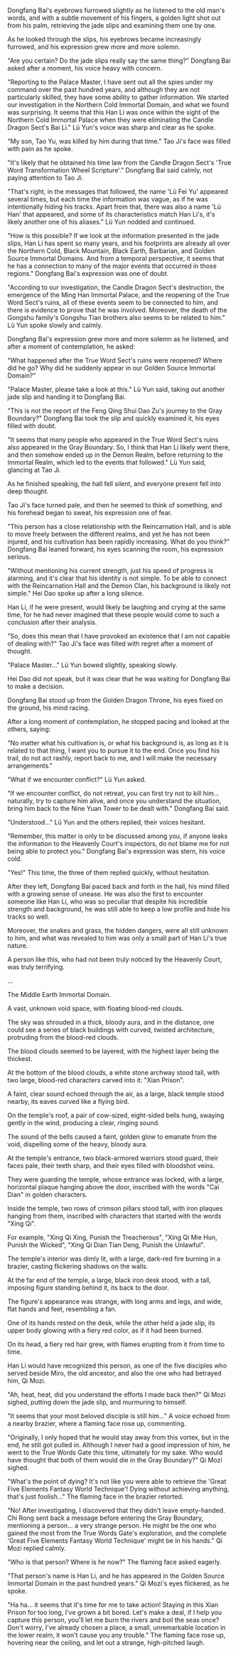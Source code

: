 Dongfang Bai's eyebrows furrowed slightly as he listened to the old man's words, and with a subtle movement of his fingers, a golden light shot out from his palm, retrieving the jade slips and examining them one by one.

As he looked through the slips, his eyebrows became increasingly furrowed, and his expression grew more and more solemn.

"Are you certain? Do the jade slips really say the same thing?" Dongfang Bai asked after a moment, his voice heavy with concern.

"Reporting to the Palace Master, I have sent out all the spies under my command over the past hundred years, and although they are not particularly skilled, they have some ability to gather information. We started our investigation in the Northern Cold Immortal Domain, and what we found was surprising. It seems that this Han Li was once within the sight of the Northern Cold Immortal Palace when they were eliminating the Candle Dragon Sect's Bai Li." Lü Yun's voice was sharp and clear as he spoke.

"My son, Tao Yu, was killed by him during that time." Tao Ji's face was filled with pain as he spoke.

"It's likely that he obtained his time law from the Candle Dragon Sect's 'True Word Transformation Wheel Scripture'." Dongfang Bai said calmly, not paying attention to Tao Ji.

"That's right, in the messages that followed, the name 'Lü Fei Yu' appeared several times, but each time the information was vague, as if he was intentionally hiding his tracks. Apart from that, there was also a name 'Lü Han' that appeared, and some of its characteristics match Han Li's, it's likely another one of his aliases." Lü Yun nodded and continued.

"How is this possible? If we look at the information presented in the jade slips, Han Li has spent so many years, and his footprints are already all over the Northern Cold, Black Mountain, Black Earth, Barbarian, and Golden Source Immortal Domains. And from a temporal perspective, it seems that he has a connection to many of the major events that occurred in those regions." Dongfang Bai's expression was one of doubt.

"According to our investigation, the Candle Dragon Sect's destruction, the emergence of the Ming Han Immortal Palace, and the reopening of the True Word Sect's ruins, all of these events seem to be connected to him, and there is evidence to prove that he was involved. Moreover, the death of the Gongshu family's Gongshu Tian brothers also seems to be related to him." Lü Yun spoke slowly and calmly.

Dongfang Bai's expression grew more and more solemn as he listened, and after a moment of contemplation, he asked:

"What happened after the True Word Sect's ruins were reopened? Where did he go? Why did he suddenly appear in our Golden Source Immortal Domain?"

"Palace Master, please take a look at this." Lü Yun said, taking out another jade slip and handing it to Dongfang Bai.

"This is not the report of the Feng Qing Shui Dao Zu's journey to the Gray Boundary?" Dongfang Bai took the slip and quickly examined it, his eyes filled with doubt.

"It seems that many people who appeared in the True Word Sect's ruins also appeared in the Gray Boundary. So, I think that Han Li likely went there, and then somehow ended up in the Demon Realm, before returning to the Immortal Realm, which led to the events that followed." Lü Yun said, glancing at Tao Ji.

As he finished speaking, the hall fell silent, and everyone present fell into deep thought.

Tao Ji's face turned pale, and then he seemed to think of something, and his forehead began to sweat, his expression one of fear.

"This person has a close relationship with the Reincarnation Hall, and is able to move freely between the different realms, and yet he has not been injured, and his cultivation has been rapidly increasing. What do you think?" Dongfang Bai leaned forward, his eyes scanning the room, his expression serious.

"Without mentioning his current strength, just his speed of progress is alarming, and it's clear that his identity is not simple. To be able to connect with the Reincarnation Hall and the Demon Clan, his background is likely not simple." Hei Dao spoke up after a long silence.

Han Li, if he were present, would likely be laughing and crying at the same time, for he had never imagined that these people would come to such a conclusion after their analysis.

"So, does this mean that I have provoked an existence that I am not capable of dealing with?" Tao Ji's face was filled with regret after a moment of thought.

"Palace Master..." Lü Yun bowed slightly, speaking slowly.

Hei Dao did not speak, but it was clear that he was waiting for Dongfang Bai to make a decision.

Dongfang Bai stood up from the Golden Dragon Throne, his eyes fixed on the ground, his mind racing.

After a long moment of contemplation, he stopped pacing and looked at the others, saying:

"No matter what his cultivation is, or what his background is, as long as it is related to that thing, I want you to pursue it to the end. Once you find his trail, do not act rashly, report back to me, and I will make the necessary arrangements."

"What if we encounter conflict?" Lü Yun asked.

"If we encounter conflict, do not retreat, you can first try not to kill him... naturally, try to capture him alive, and once you understand the situation, bring him back to the Nine Yuan Tower to be dealt with." Dongfang Bai said.

"Understood..." Lü Yun and the others replied, their voices hesitant.

"Remember, this matter is only to be discussed among you, if anyone leaks the information to the Heavenly Court's inspectors, do not blame me for not being able to protect you." Dongfang Bai's expression was stern, his voice cold.

"Yes!" This time, the three of them replied quickly, without hesitation.

After they left, Dongfang Bai paced back and forth in the hall, his mind filled with a growing sense of unease.
He was also the first to encounter someone like Han Li, who was so peculiar that despite his incredible strength and background, he was still able to keep a low profile and hide his tracks so well.

Moreover, the snakes and grass, the hidden dangers, were all still unknown to him, and what was revealed to him was only a small part of Han Li's true nature.

A person like this, who had not been truly noticed by the Heavenly Court, was truly terrifying.

...

The Middle Earth Immortal Domain.

A vast, unknown void space, with floating blood-red clouds.

The sky was shrouded in a thick, bloody aura, and in the distance, one could see a series of black buildings with curved, twisted architecture, protruding from the blood-red clouds.

The blood clouds seemed to be layered, with the highest layer being the thickest.

At the bottom of the blood clouds, a white stone archway stood tall, with two large, blood-red characters carved into it: "Xian Prison".

A faint, clear sound echoed through the air, as a large, black temple stood nearby, its eaves curved like a flying bird.

On the temple's roof, a pair of cow-sized, eight-sided bells hung, swaying gently in the wind, producing a clear, ringing sound.

The sound of the bells caused a faint, golden glow to emanate from the void, dispelling some of the heavy, bloody aura.

At the temple's entrance, two black-armored warriors stood guard, their faces pale, their teeth sharp, and their eyes filled with bloodshot veins.

They were guarding the temple, whose entrance was locked, with a large, horizontal plaque hanging above the door, inscribed with the words "Cai Dian" in golden characters.

Inside the temple, two rows of crimson pillars stood tall, with iron plaques hanging from them, inscribed with characters that started with the words "Xing Qi".

For example, "Xing Qi Xing, Punish the Treacherous", "Xing Qi Mie Hun, Punish the Wicked", "Xing Qi Dian Tian Deng, Punish the Unlawful".

The temple's interior was dimly lit, with a large, dark-red fire burning in a brazier, casting flickering shadows on the walls.

At the far end of the temple, a large, black iron desk stood, with a tall, imposing figure standing behind it, its back to the door.

The figure's appearance was strange, with long arms and legs, and wide, flat hands and feet, resembling a fan.

One of its hands rested on the desk, while the other held a jade slip, its upper body glowing with a fiery red color, as if it had been burned.

On its head, a fiery red hair grew, with flames erupting from it from time to time.

Han Li would have recognized this person, as one of the five disciples who served beside Miro, the old ancestor, and also the one who had betrayed him, Qi Mozi.

"Ah, heat, heat, did you understand the efforts I made back then?" Qi Mozi sighed, putting down the jade slip, and murmuring to himself.

"It seems that your most beloved disciple is still him..." A voice echoed from a nearby brazier, where a flaming face rose up, commenting.

"Originally, I only hoped that he would stay away from this vortex, but in the end, he still got pulled in. Although I never had a good impression of him, he went to the True Words Gate this time, ultimately for my sake. Who would have thought that both of them would die in the Gray Boundary?" Qi Mozi sighed.

"What's the point of dying? It's not like you were able to retrieve the 'Great Five Elements Fantasy World Technique'! Dying without achieving anything, that's just foolish..." The flaming face in the brazier retorted.

"No! After investigating, I discovered that they didn't leave empty-handed. Chi Rong sent back a message before entering the Gray Boundary, mentioning a person... a very strange person. He might be the one who gained the most from the True Words Gate's exploration, and the complete 'Great Five Elements Fantasy World Technique' might be in his hands." Qi Mozi replied calmly.

"Who is that person? Where is he now?" The flaming face asked eagerly.

"That person's name is Han Li, and he has appeared in the Golden Source Immortal Domain in the past hundred years." Qi Mozi's eyes flickered, as he spoke.

"Ha ha... it seems that it's time for me to take action! Staying in this Xian Prison for too long, I've grown a bit bored. Let's make a deal, if I help you capture this person, you'll let me burn the rivers and boil the seas once? Don't worry, I've already chosen a place, a small, unremarkable location in the lower realm, it won't cause you any trouble." The flaming face rose up, hovering near the ceiling, and let out a strange, high-pitched laugh.